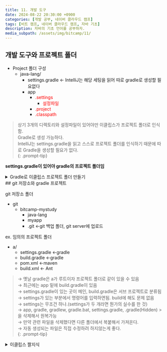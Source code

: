 ```yaml
---
title: 11. 개발 도구
date: 2024-08-22 20:30:00 +0900
categories: [개발 공부, 네이버 클라우드 캠프]
tags: [비트 캠프, 네이버 클라우드 캠프, 자바 기초] 
description: 자바의 기초 언어를 공부하자.
media_subpath: /assets/img/bitcamp/11/
---
```


## 개발 도구와 프로젝트 폴더

- Project 폴더 구성
    - java-lang/
        - settings.gradle ← IntelliJ는 해당 세팅을 읽어 따로 gradle로 생성할 필요없다
        - app
            - <span style="color: red">.settings</span>
                - <span style="color: red">설정파일</span>
            - <span style="color: red">.project</span>
            - <span style="color: red">.classpath</span>

> 상기 3개의 디렉토리와 설정파일이 있어야만 이클립스가 프로젝트 폴더로 인식함.   
> Gradle로 생성 가능하다.   
> IntelliJ는 settings.gradle을 읽고 스스로 프로젝트 폴더를 인식하기 때문에 따로 Gradle을 생성할 필요가 없다.   
{: .prompt-tip}

**settings.gradle이 있어야 gradle의 프로젝트 폴더임**

<details markdown=1>
<summary markdown="span">Gradle로 이클립스 프로젝트 폴더 만들기</summary>

1. build.gradle로 가서 아래 코드를 추가해준다.
        
    ```gradle
    //기존 플러그인에 이클립스 아이디 추가.
    plugins {
        id 'application'
        id 'eclipse' //Eclipse IDE 관련 작업을 수행할 수 있는 플러그인
    }
    //이클립스 설정 추가
    eclipse {
        project {
            name = "java-lang" //프로젝트 이름을 지정하지 않으면 폴더 이름(ex. app)을 사용한다.
        }
        jdt {
            sourceCompatibility = 21
            targetCompatibility = 21
            javaRuntimeName = "JavaSE-21"
        }
    } 
    ```
    {: .nolineno}
        
    2. 터미널에서 gradle의 프로젝트 root 폴더로 가서 아래 코드를 입력해준다. 
        
        ```bash
        	gradle eclipse
        ```
        {: .noline}

        ![.classpath 파일, .project 파일이 추가됨](img1.png)
        _.classpath 파일, .project 파일이 추가됨_

</details>
## git 저장소와 gradle 프로젝트

git 저장소 폴더

- git
    - bitcamp-mystudy
        - java-lang
        - myapp
        - .git ←git 백업 폴더, git server에 업로드

ex. 임의의 프로젝트 폴더

- a/
    - settings.gradle ←gradle
    - build.gradle ←gradle
    - pom.xml ←maven
    - build.xml ← Ant

> → 옛날 gradle은 a가 루트이자 프로젝트 폴더로 같이 있을 수 있음   
> → 최근에는 app 밑에 build.gradle이 있음   
> → settings.gradle이 있는 곳이 메인, build.gradle은 서브 프로젝트로 분류됨   
> → settings가 있는 부분에서 명령어를 입력하면됨. build에 해도 문제 없음   
> → settings는 무조건 하나.(settings가 두 개라면 뭔가의 실수를 한 것)   
> → app, gradle, gradlew, gradle.bat, settings.gradle, .gradle(Hidden) > 을 삭제해서 원복가능   
> → 만약 관련 파일을 삭제했다면 다른 폴더에서 복붙해서 가져온다.   
> → 자동 생성되는 파일은 직접 수정하려 하지않는게 좋다.   
{: .prompt-tip}

<details markdown=1>
<summary markdown="span">이클립스 짤지식</summary>

- project > Clean > 원하는 프로젝트 선택 후 진행 시 자동 빌드 됨

</details>